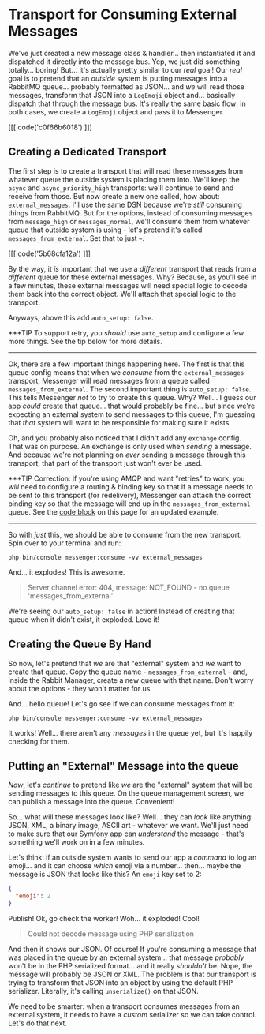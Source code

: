 # Transport for Consuming External Messages

We've just created a new message class & handler... then instantiated it and dispatched
it directly into the message bus. Yep, we just did something totally... boring!
But... it's actually pretty similar to our *real* goal! Our *real* goal is to
pretend that an *outside* system is putting messages into a RabbitMQ queue...
probably formatted as JSON... and *we* will read those messages, transform that
JSON into a `LogEmoji` object and... basically dispatch that through the message
bus. It's really the same basic flow: in both cases, we create a `LogEmoji`
object and pass it to Messenger.

[[[ code('c0f66b6018') ]]]

## Creating a Dedicated Transport

The first step is to create a transport that will read these messages from whatever
queue the outside system is placing them into. We'll keep the `async` and
`async_priority_high` transports: we'll continue to send and receive from those.
But now create a new one called, how about: `external_messages`. I'll use the same
DSN because we're *still* consuming things from RabbitMQ. But for the options,
instead of consuming messages from `message_high` or `messages_normal`, we'll
consume them from whatever queue that outside system is using - let's pretend
it's called `messages_from_external`. Set that to just `~`.

[[[ code('5b68cfa12a') ]]]

By the way, it *is* important that we use a *different* transport that reads from
a *different* queue for these external messages. Why? Because, as you'll see in
a few minutes, these external messages will need special logic to decode them
back into the correct object. We'll attach that special logic to the transport.

Anyways, above this add `auto_setup: false`.

***TIP
To support retry, you *should* use `auto_setup` and configure a few more things.
See the tip below for more details.
***

Ok, there are a few important things happening here. The first is that this
queue config means that when we *consume* from the `external_messages` transport,
Messenger will read messages from a queue called `messages_from_external`. The
second important thing is `auto_setup: false`. This tells Messenger *not* to
try to create this queue. Why? Well... I guess our app *could* create that queue...
that would probably be fine... but since we're expecting an external system to
send messages to this queue, I'm guessing that *that* system will want to be
responsible for making sure it exists.

Oh, and you probably also noticed that I didn't add any `exchange` config. That
was on purpose. An exchange is only used when *sending* a message. And because
we're not planning on *ever* sending a message through this transport, that part
of the transport just won't ever be used.

***TIP
Correction: if you're using AMQP and want "retries" to work, you *will* need to
configure a routing & binding key so that if a message needs to be sent to this
transport (for redelivery), Messenger can attach the correct binding key so
that the message will end up in the `messages_from_external` queue. See the
[code block](https://symfonycasts.com/screencast/messenger/external-transport#codeblock-5b68cfa12a) 
on this page for an updated example.
***

So with *just* this, we should be able to consume from the new transport. Spin over
to your terminal and run:

```terminal
php bin/console messenger:consume -vv external_messages
```

And... it explodes! This is awesome.

> Server channel error: 404, message: NOT_FOUND - no queue 'messages_from_external'

We're seeing our `auto_setup: false` in action! Instead of creating that queue
when it didn't exist, it exploded. Love it!

## Creating the Queue By Hand

So now, let's pretend that *we* are that "external" system and *we* want to create
that queue. Copy the queue name - `messages_from_external` - and, inside the Rabbit
Manager, create a new queue with that name. Don't worry about the options - they
won't matter for us.

And... hello queue! Let's go see if we can consume messages from it:

```terminal-silent
php bin/console messenger:consume -vv external_messages
```

It works! Well... there aren't any *messages* in the queue yet, but it's happily
checking for them.

## Putting an "External" Message into the queue

*Now*, let's *continue* to pretend like *we* are the "external" system that will
be sending messages to this queue. On the queue management screen, we can publish
a message into the queue. Convenient!

So... what will these messages look like? Well... they can *look* like anything:
JSON, XML, a binary image, ASCII art - whatever we want. We'll just need to make
sure that our Symfony app can *understand* the message - that's something we'll
work on in a few minutes.

Let's think: if an outside system wants to send our app a *command* to log an emoji...
and it can choose *which* emoji via a number... then... maybe the message is
JSON that looks like this? An `emoji` key set to 2:

```json
{
  "emoji": 2
}
```

Publish! Ok, go check the worker! Woh... it exploded! Cool!

> Could not decode message using PHP serialization

And then it shows our JSON. Of course! If you're consuming a message that was
placed in the queue by an external system... that message *probably* won't be
in the PHP serialized format... and it really *shouldn't* be. Nope, the message
will probably be JSON or XML. The problem is that our transport is trying to
transform that JSON into an object by using the default PHP serializer. Literally,
it's calling `unserialize()` on that JSON.

We need to be smarter: when a transport consumes messages from an external system,
it needs to have a *custom* serializer so we can take control. Let's do that next.
